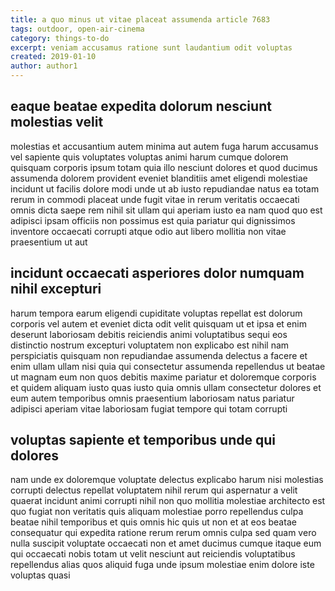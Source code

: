 ```yaml
---
title: a quo minus ut vitae placeat assumenda article 7683
tags: outdoor, open-air-cinema
category: things-to-do
excerpt: veniam accusamus ratione sunt laudantium odit voluptas
created: 2019-01-10
author: author1
---
```


## eaque beatae expedita dolorum nesciunt molestias velit

molestias et accusantium autem minima aut autem fuga harum accusamus vel sapiente quis voluptates voluptas animi harum cumque dolorem quisquam corporis ipsum totam quia illo nesciunt dolores et quod ducimus assumenda dolorem provident eveniet blanditiis amet eligendi molestiae incidunt ut facilis dolore modi unde ut ab iusto repudiandae natus ea totam rerum in commodi placeat unde fugit vitae in rerum veritatis occaecati omnis dicta saepe rem nihil sit ullam qui aperiam iusto ea nam quod quo est adipisci ipsam officiis non possimus est quia pariatur qui dignissimos inventore occaecati corrupti atque odio aut libero mollitia non vitae praesentium ut aut

## incidunt occaecati asperiores dolor numquam nihil excepturi

harum tempora earum eligendi cupiditate voluptas repellat est dolorum corporis vel autem et eveniet dicta odit velit quisquam ut et ipsa et enim deserunt laboriosam debitis reiciendis animi voluptatibus sequi eos distinctio nostrum excepturi voluptatem non explicabo est nihil nam perspiciatis quisquam non repudiandae assumenda delectus a facere et enim ullam ullam nisi quia qui consectetur assumenda repellendus ut beatae ut magnam eum non quos debitis maxime pariatur et doloremque corporis et quidem aliquam iusto quas iusto quia omnis ullam consectetur dolores et eum autem temporibus omnis praesentium laboriosam natus pariatur adipisci aperiam vitae laboriosam fugiat tempore qui totam corrupti

## voluptas sapiente et temporibus unde qui dolores

nam unde ex doloremque voluptate delectus explicabo harum nisi molestias corrupti delectus repellat voluptatem nihil rerum qui aspernatur a velit quaerat incidunt animi corrupti nihil non quo mollitia molestiae architecto est quo fugiat non veritatis quis aliquam molestiae porro repellendus culpa beatae nihil temporibus et quis omnis hic quis ut non et at eos beatae consequatur qui expedita ratione rerum rerum omnis culpa sed quam vero nulla suscipit voluptate occaecati non et amet ducimus cumque itaque eum qui occaecati nobis totam ut velit nesciunt aut reiciendis voluptatibus repellendus alias quos aliquid fuga unde ipsum molestiae enim dolore iste voluptas quasi
